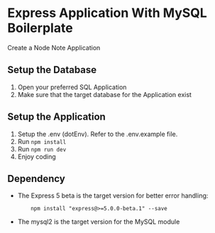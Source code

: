 # Express Application With MySQL Boilerplate
Create a Node Note Application

## Setup the Database
1. Open your preferred SQL Application
2. Make sure that the target database for the Application exist

## Setup the Application
1. Setup the .env (dotEnv). Refer to the  .env.example file.
2. Run `npm install`
3. Run `npm run dev`
4. Enjoy coding

## Dependency
- The Express 5  beta is the target version for better error handling:
    ```
        npm install "express@>=5.0.0-beta.1" --save
    ```
- The mysql2 is the target version for the MySQL module
